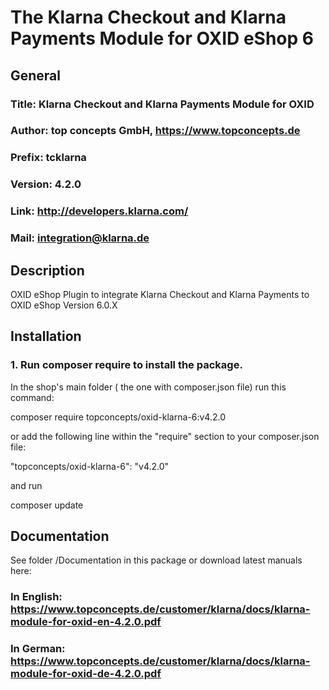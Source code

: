 The Klarna Checkout and Klarna Payments Module for OXID eShop 6
===============================================================

## General ##

### Title: Klarna Checkout and Klarna Payments Module for OXID
### Author: top concepts GmbH, https://www.topconcepts.de
### Prefix: tcklarna
### Version: 4.2.0
### Link: http://developers.klarna.com/
### Mail: integration@klarna.de

## Description ##

OXID eShop Plugin to integrate Klarna Checkout and Klarna Payments to OXID eShop Version 6.0.X

## Installation ##


### 1. Run composer require to install the package.

In the shop's main folder ( the one with composer.json file) run this command:

  composer require topconcepts/oxid-klarna-6:v4.2.0

or add the following line within the "require" section to your composer.json file:

  "topconcepts/oxid-klarna-6": "v4.2.0"

and run 

  composer update
  

## Documentation ##

See folder /Documentation in this package or download latest manuals here:

### In English: https://www.topconcepts.de/customer/klarna/docs/klarna-module-for-oxid-en-4.2.0.pdf
### In German: https://www.topconcepts.de/customer/klarna/docs/klarna-module-for-oxid-de-4.2.0.pdf
